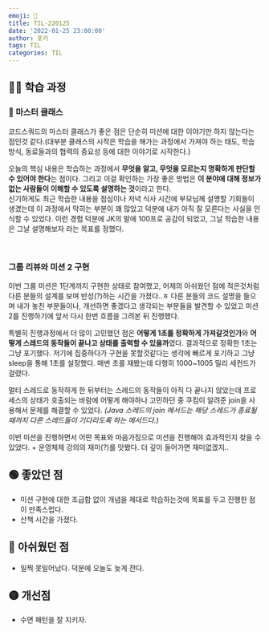 ```yaml
---
emoji: 📝
title: TIL-220125
date: '2022-01-25 23:00:00'
author: 포키
tags: TIL
categories: TIL
---
```


## 👨‍💻 학습 과정

### 🧙 마스터 클래스

코드스쿼드의 마스터 클래스가 좋은 점은 단순히 미션에 대한 이야기만 하지 않는다는 점인것 같다.(대부분 클래스의 시작은 학습을 해가는 과정에서 가져야 하는 태도, 학습 방식, 동료들과의 협력의 중요성 등에 대한 이야기로 시작한다.)

오늘의 핵심 내용은 학습하는 과정에서 **무엇을 알고, 무엇을 모르는지 명확하게 판단할 수 있어야 한다**는 점이다. 그리고 이걸 확인하는 가장 좋은 방법은 **이 분야에 대해 정보가 없는 사람들이 이해할 수 있도록 설명하는 것**이라고 한다.  
신기하게도 최근 학습한 내용을 점심이나 저녁 식사 시간에 부모님께 설명할 기회들이 생겼는데 이 과정에서 막히는 부분이 꽤 많았고 덕분에 내가 아직 잘 모른다는 사실을 인식할 수 있었다. 이런 경험 덕분에 JK의 말에 100프로 공감이 되었고, 그날 학습한 내용은 그날 설명해보자 라는 목표를 정했다.

<br>

### 그룹 리뷰와 미션 2 구현

이번 그룹 미션은 1단계까지 구현한 상태로 참여했고, 어제의 아쉬웠던 점에 적은것처럼 다른 분들의 설계를 보며 반성(?)하는 시간을 가졌다..ㅎ 다른 분들의 코드 설명을 들으며 내가 놓친 부분들이나, 개선하면 좋겠다고 생각되는 부분들을 발견할 수 있었고 미션 2를 진행하기에 앞서 다시 한번 흐름을 그려본 뒤 진행했다.

특별히 진행과정에서 더 많이 고민했던 점은 **어떻게 1초를 정확하게 가져갈것인가**와 **어떻게 스레드의 동작들이 끝나고 상태를 출력할 수 있을까**였다.
결과적으로 정확한 1초는 그냥 포기했다. 저기에 집중하다가 구현을 못할것같다는 생각에 빠르게 포기하고 그냥 sleep을 통해 1초를 설정했다. 매번 초를 재봤는데 다행히 1000~1005 밀리 세컨드가 걸렸다.

멀티 스레드로 동작하게 한 뒤부터는 스레드의 동작들이 아직 다 끝나지 않았는데 프로세스의 상태가 호출되는 바람에 어떻게 해야하나 고민하던 중 쿠킴이 알려준 join을 사용해서 문제를 해결할 수 있었다.
_(Java 스레드의 join 메서드는 해당 스레드가 종료될때까지 다른 스레드들이 기다리도록 하는 메서드다.)_

이번 미션을 진행하면서 어떤 목표와 마음가짐으로 미션을 진행해야 효과적인지 찾을 수 있었다. + 운영체제 강의의 재미(?)를 맛봤다. 더 깊이 들어가면 재미없겠지..

## 🟢 좋았던 점

- 미션 구현에 대한 조급함 없이 개념을 제대로 학습하는것에 목표를 두고 진행한 점이 만족스럽다.
- 산책 시간을 가졌다.

## 🔴 아쉬웠던 점

- 일찍 못일어났다. 덕분에 오늘도 늦게 잔다.

## 🟡 개선점

- 수면 패턴을 잘 지키자.
